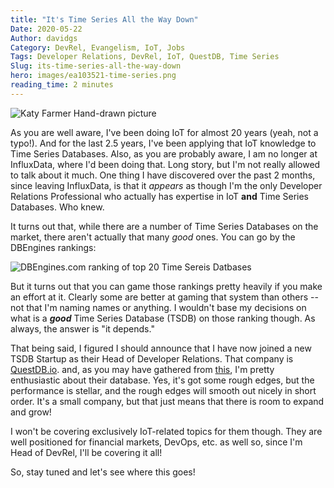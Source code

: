 ```yaml
---
title: "It's Time Series All the Way Down"
Date: 2020-05-22
Author: davidgs
Category: DevRel, Evangelism, IoT, Jobs
Tags: Developer Relations, DevRel, IoT, QuestDB, Time Series
Slug: its-time-series-all-the-way-down
hero: images/ea103521-time-series.png
reading_time: 2 minutes
---
```


![Katy Farmer Hand-drawn picture](/posts/work/images/ea103521-time-series.png)

As you are well aware, I've been doing IoT for almost 20 years (yeah, not a typo!). And for the last 2.5 years, I've been applying that IoT knowledge to Time Series Databases. Also, as you are probably aware, I am no longer at InfluxData, where I'd been doing that. Long story, but I'm not really allowed to talk about it much. One thing I have discovered over the past 2 months, since leaving InfluxData, is that it *appears* as though I'm the only Developer Relations Professional who actually has expertise in IoT **and** Time Series Databases. Who knew. 

It turns out that, while there are a number of Time Series Databases on the market, there aren't actually that many *good* ones. You can go by the DBEngines rankings:

![DBEngines.com ranking of top 20 Time Sereis Datbases](/posts/work/images/Screen-Shot-2020-05-22-at-9.39.00-AM.png)

But it turns out that you can game those rankings pretty heavily if you make an effort at it. Clearly some are better at gaming that system than others -- not that I'm naming names or anything. I wouldn't base my decisions on what is a ***good*** Time Series Database (TSDB) on those ranking though. As always, the answer is "it depends."

That being said, I figured I should announce that I have now joined a new TSDB Startup as their Head of Developer Relations. That company is [QuestDB.io](https://questdb.io/?ref=davidgsiot). and, as you may have gathered from [this](/posts/category/database/this-stuff-is-fast/), I'm pretty enthusiastic about their database. Yes, it's got some rough edges, but the performance is stellar, and the rough edges will smooth out nicely in short order. It's a small company, but that just means that there is room to expand and grow!

I won't be covering exclusively IoT-related topics for them though. They are well positioned for financial markets, DevOps, etc. as well so, since I'm Head of DevRel, I'll be covering it all! 

So, stay tuned and let's see where this goes!
